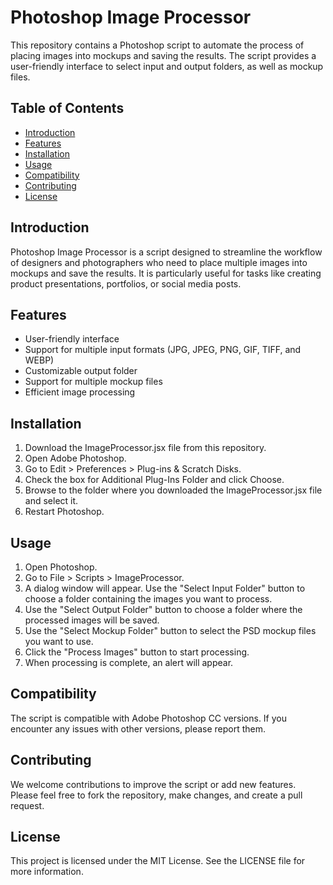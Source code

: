 # Photoshop Image Processor

This repository contains a Photoshop script to automate the process of placing images into mockups and saving the results. The script provides a user-friendly interface to select input and output folders, as well as mockup files.

## Table of Contents

- [Introduction](#introduction)
- [Features](#features)
- [Installation](#installation)
- [Usage](#usage)
- [Compatibility](#compatibility)
- [Contributing](#contributing)
- [License](#license)

## Introduction

Photoshop Image Processor is a script designed to streamline the workflow of designers and photographers who need to place multiple images into mockups and save the results. It is particularly useful for tasks like creating product presentations, portfolios, or social media posts.

## Features

- User-friendly interface
- Support for multiple input formats (JPG, JPEG, PNG, GIF, TIFF, and WEBP)
- Customizable output folder
- Support for multiple mockup files
- Efficient image processing

## Installation

1. Download the ImageProcessor.jsx file from this repository.
2. Open Adobe Photoshop.
3. Go to Edit > Preferences > Plug-ins & Scratch Disks.
4. Check the box for Additional Plug-Ins Folder and click Choose.
5. Browse to the folder where you downloaded the ImageProcessor.jsx file and select it.
6. Restart Photoshop.

## Usage

1. Open Photoshop.
2. Go to File > Scripts > ImageProcessor.
3. A dialog window will appear. Use the "Select Input Folder" button to choose a folder containing the images you want to process.
4. Use the "Select Output Folder" button to choose a folder where the processed images will be saved.
5. Use the "Select Mockup Folder" button to select the PSD mockup files you want to use.
6. Click the "Process Images" button to start processing.
7. When processing is complete, an alert will appear.

## Compatibility

The script is compatible with Adobe Photoshop CC versions. If you encounter any issues with other versions, please report them.

## Contributing

We welcome contributions to improve the script or add new features. Please feel free to fork the repository, make changes, and create a pull request.

## License

This project is licensed under the MIT License. See the LICENSE file for more information.
